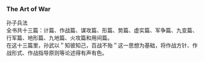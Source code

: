 ### The Art of War
孙子兵法<br>
全书共十三篇：计篇、作战篇、谋攻篇、形篇、势篇、虚实篇、军争篇、九变篇、行军篇、地形篇、九地篇、火攻篇和用间篇。<br>
在这十三篇里，孙武以＂知彼知己，百战不殆＂这一思想为基础，将作战方针、作战形式、作战指导原则等论述得有声有色。<br>